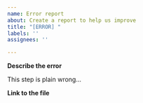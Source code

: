 ```yaml
---
name: Error report
about: Create a report to help us improve
title: "[ERROR] "
labels: ''
assignees: ''

---
```


**Describe the error**

This step is plain wrong...

**Link to the file**

<Link here!>
